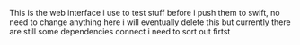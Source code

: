This is the web interface i use to test stuff before i push them to swift, no need to change anything here i will eventually delete this but currently there are still some dependencies connect i need to sort out firtst